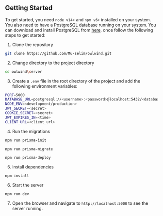 ## Getting Started

To get started, you need `node v14+` and `npm v6+` installed on your system. You also need to have a PostgreSQL database running on your system. You can download and install PostgreSQL from [here](https://www.postgresql.org/download/). once follow the following steps to get started:

1. Clone the repository

```bash
git clone https://github.com/Mu-selim/owlwind.git
```

2. Change directory to the project directory

```bash
cd owlwind\server
```

3. Create a `.env` file in the root directory of the project and add the following environment variables:

```bash
PORT=5000
DATABASE_URL=postgresql://<username>:<password>@localhost:5432/<database_name>
NODE_ENV=<development/production>
JWT_SECRET=<secret>
COOKIE_SECRET=<secret>
JWT_EXPIRES_IN=<time>
CLIENT_URL=<client_url>
```

4. Run the migrations

```bash
npm run prisma-init
```

```bash
npm run prisma-migrate
```

```bash
npm run prisma-deploy
```

5. Install dependencies

```bash
npm install
```

6. Start the server

```bash
npm run dev
```

7. Open the browser and navigate to `http://localhost:5000` to see the server running.
